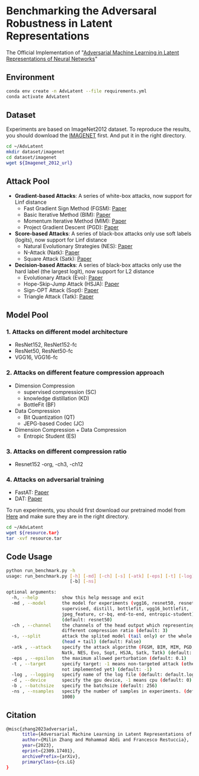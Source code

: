 # Benchmarking the Adversaral Robustness in Latent Representations

The Official Implementation of "[Adversarial Machine Learning in Latent Representations of Neural Networks](https://arxiv.org/abs/2309.17401)"

## Environment
```bash
conda env create -n AdvLatent --file requirements.yml
conda activate AdvLatent
```

## Dataset
Experiments are based on ImageNet2012 dataset. To reproduce the results, you should download the [IMAGENET](https://image-net.org/download) first. And put it in the right directory.
```bash
cd ~/AdvLatent
mkdir dataset/imagenet
cd dataset/imagenet
wget ${Imagenet_2012_url}
```

## Attack Pool
- **Gradient-based Attacks**: A series of white-box attacks, now support for Linf distance
  - Fast Gradient Sign Method (FGSM): [Paper](https://arxiv.org/abs/1412.6572)
  - Basic Iterative Method (BIM): [Paper](https://arxiv.org/abs/1607.02533)
  - Momentum Iterative Method (MIM): [Paper](https://arxiv.org/abs/1710.06081)
  - Project Gradient Descent (PGD): [Paper](https://arxiv.org/abs/1706.06083)
- **Score-based Attacks**: A series of black-box attacks only use soft labels (logits), now support for Linf distance
  - Natural Evolutionary Strategies (NES): [Paper](https://arxiv.org/abs/1804.08598)
  - N-Attack (Natk): [Paper](https://arxiv.org/abs/1905.00441)
  - Square Attack (Satk): [Paper](https://arxiv.org/abs/1912.00049)
- **Decision-based Attacks**: A series of black-box attacks only use the hard label (the largest logit), now support for L2 distance
  - Evolutionary Attack (Evo): [Paper](https://arxiv.org/abs/1904.04433)
  - Hope-Skip-Jump Attack (HSJA): [Paper](https://arxiv.org/abs/1904.02144)
  - Sign-OPT Attack (Sopt): [Paper](https://arxiv.org/abs/1909.10773)
  - Triangle Attack (Tatk): [Paper](https://arxiv.org/abs/2112.06569)

## Model Pool
### 1. Attacks on different model architecture
  - ResNet152, ResNet152-fc
  - ResNet50, ResNet50-fc
  - VGG16, VGG16-fc
### 2. Attacks on different feature compression approach
  - Dimension Compression
    - supervised compression (SC)
    - knowledge distillation (KD)
    - BottleFit (BF)
  - Data Compression
    - Bit Quantization (QT)
    - JEPG-based Codec (JC)
  - Dimension Compression + Data Compression
    - Entropic Student (ES)
### 3. Attacks on different compression ratio
  - Resnet152 -org, -ch3, -ch12
### 4. Attacks on adversarial training
  - FastAT: [Paper](https://arxiv.org/abs/2001.03994)
  - DAT: [Paper](https://proceedings.mlr.press/v180/zhang22a/zhang22a.pdf)
  
To run experiments, you should first download our pretrained model from [Here](https://drive.google.com/file/d/11r8cslaRaBrZL2klQCmp4epRlloMnz-n/view?usp=sharing) and make sure they are in the right directory.
```bash
cd ~/AdvLatent
wget ${resource.tar}
tar -xvf resource.tar
```

## Code Usage

```bash
python run_benchmark.py -h
usage: run_benchmark.py [-h] [-md] [-ch] [-s] [-atk] [-eps] [-t] [-log] [-d]
                        [-b] [-ns]

optional arguments:
  -h, --help         show this help message and exit
  -md , --model      the model for experiments (vgg16, resnet50, resnet152,
                     supervised, distill, bottlefit, vgg16_bottlefit,
                     jpeg_feature, cr-bq, end-to-end, entropic-student)
                     (default: resnet50)
  -ch , --channel    the channels of the head output which representing
                     different compression ratio (default: 3)
  -s, --split        attack the splited model (tail only) or the whole model
                     (head + tail) (default: False)
  -atk , --attack    specify the attack algorithm (FGSM, BIM, MIM, PGD, PGD_2,
                     Natk, NES, Evo, Sopt, HSJA, Satk, Tatk) (default: FGSM)
  -eps , --epsilon   the maximum allowed perturbation (default: 0.1)
  -t , --target      specify target: -1 means non-targeted attack (others are
                     not implemented yet) (default: -1)
  -log , --logging   specify name of the log file (default: default.log)
  -d , --device      specify the gpu device, -1 means cpu (default: 0)
  -b , --batchsize   specify the batchsize (default: 256)
  -ns , --nsamples   specify the number of samples in experiments. (default:
                     1000)

```

## Citation
```bash
@misc{zhang2023adversarial,
      title={Adversarial Machine Learning in Latent Representations of Neural Networks}, 
      author={Milin Zhang and Mohammad Abdi and Francesco Restuccia},
      year={2023},
      eprint={2309.17401},
      archivePrefix={arXiv},
      primaryClass={cs.LG}
}
```

